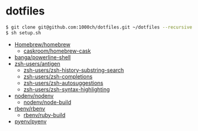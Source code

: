 # dotfiles

```bash
$ git clone git@github.com:1000ch/dotfiles.git ~/dotfiles --recursive
$ sh setup.sh
```

- [Homebrew/homebrew](https://github.com/Homebrew/homebrew)
    - [caskroom/homebrew-cask](https://github.com/caskroom/homebrew-cask)
- [banga/powerline-shell](https://github.com/banga/powerline-shell)
- [zsh-users/antigen](https://github.com/zsh-users/antigen)
    - [zsh-users/zsh-history-substring-search](https://github.com/zsh-users/zsh-history-substring-search)
    - [zsh-users/zsh-completions](https://github.com/zsh-users/zsh-completions)
    - [zsh-users/zsh-autosuggestions](https://github.com/zsh-users/zsh-autosuggestions)
    - [zsh-users/zsh-syntax-highlighting](https://github.com/zsh-users/zsh-syntax-highlighting)
- [nodenv/nodenv](https://github.com/nodenv/nodenv)
    - [nodenv/node-build](https://github.com/nodenv/node-build)
- [rbenv/rbenv](https://github.com/rbenv/rbenv)
    - [rbenv/ruby-build](https://github.com/rbenv/ruby-build)
- [pyenv/pyenv](https://github.com/pyenv/pyenv)